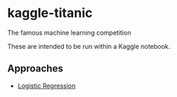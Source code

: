 # kaggle-titanic
The famous machine learning competition

These are intended to be run within a Kaggle notebook.

## Approaches

- [Logistic Regression](logistic_regression.py)

